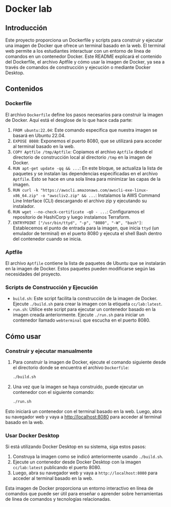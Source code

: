 # Docker lab
## Introducción
Este proyecto proporciona un Dockerfile y scripts para construir y ejecutar una imagen de Docker que ofrece un terminal basado en la web. El terminal web permite a los estudiantes interactuar con un entorno de línea de comandos en un contenedor Docker. Este README explicará el contenido del Dockerfile, el archivo Aptfile y cómo usar la imagen de Docker, ya sea a través de comandos de construcción y ejecución o mediante Docker Desktop.

## Contenidos
### Dockerfile
El archivo `Dockerfile` define los pasos necesarios para construir la imagen de Docker. Aquí está el desglose de lo que hace cada parte:

1. `FROM ubuntu:22.04`: Este comando especifica que nuestra imagen se basará en Ubuntu 22.04.
2. `EXPOSE 8080`: Exponemos el puerto 8080, que se utilizará para acceder al terminal basado en la web.
3. `COPY Aptfile /tmp/Aptfile`: Copiamos el archivo `Aptfile` desde el directorio de construcción local al directorio `/tmp` en la imagen de Docker.
4. `RUN apt-get update -qq && ...`: En este bloque, se actualiza la lista de paquetes y se instalan las dependencias especificadas en el archivo `Aptfile`. Esto se hace en una sola línea para minimizar las capas de la imagen.
5. `RUN curl -k "https://awscli.amazonaws.com/awscli-exe-linux-x86_64.zip" -o "awscliv2.zip" && ...`: Instalamos la AWS Command Line Interface (CLI) descargando el archivo zip y ejecutando su instalador.
6. `RUN wget --no-check-certificate -qO - ...`: Configuramos el repositorio de HashiCorp y luego instalamos Terraform.
7. `ENTRYPOINT ["/usr/bin/ttyd", "-p", "8080", "-W", "bash"]`: Establecemos el punto de entrada para la imagen, que inicia `ttyd` (un emulador de terminal) en el puerto 8080 y ejecuta el shell Bash dentro del contenedor cuando se inicia.

### Aptfile
El archivo `Aptfile` contiene la lista de paquetes de Ubuntu que se instalarán en la imagen de Docker. Estos paquetes pueden modificarse según las necesidades del proyecto.

### Scripts de Construcción y Ejecución
- `build.sh`: Este script facilita la construcción de la imagen de Docker. Ejecute `./build.sh` para crear la imagen con la etiqueta `cc/lab:latest`.
- `run.sh`: Utilice este script para ejecutar un contenedor basado en la imagen creada anteriormente. Ejecute `./run.sh` para iniciar un contenedor llamado `webterminal` que escucha en el puerto 8080.

## Cómo usar
### Construir y ejecutar manualmente
1. Para construir la imagen de Docker, ejecute el comando siguiente desde el directorio donde se encuentra el archivo `Dockerfile`:

    ```bash
    ./build.sh
    ```

2. Una vez que la imagen se haya construido, puede ejecutar un contenedor con el siguiente comando:

   ```bash
   ./run.sh
   ```

Esto iniciará un contenedor con el terminal basado en la web. Luego, abra su navegador web y vaya a [http://localhost:8080](http://localhost:8080) para acceder al terminal basado en la web.

### Usar Docker Desktop
Si está utilizando Docker Desktop en su sistema, siga estos pasos:

1. Construya la imagen como se indicó anteriormente usando `./build.sh`.
2. Ejecute un contenedor desde Docker Desktop con la imagen `cc/lab:latest` publicando el puerto 8080.
3. Luego, abra su navegador web y vaya a `http://localhost:8080` para acceder al terminal basado en la web.

Esta imagen de Docker proporciona un entorno interactivo en línea de comandos que puede ser útil para enseñar o aprender sobre herramientas de línea de comandos y tecnologías relacionadas.
